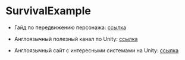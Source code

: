 # SurvivalExample

- Гайд по передвижению персонажа: [ссылка](https://youtu.be/_QajrabyTJc)

- Англоязычный полезный канал по Unity: [ссылка](https://www.youtube.com/c/Brackeys/)
- Англоязычный сайт с интересными системами на Unity: [ссылка](https://catlikecoding.com/unity/tutorials/)
